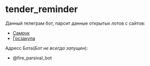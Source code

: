 # tender_reminder
Данный телеграм бот, парсит данные открытых лотов с сайтов:
 - [Самрук](https://zakup.sk.kz/#/ext(popup:item/736086/advert))
 - [Госзакупа](https://www.goszakup.gov.kz/)

Адресс Бота(*Бот не всегда запущен*):  
 - @fire_parsival_bot
